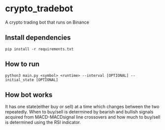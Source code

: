 # crypto_tradebot
A crypto trading bot that runs on Binance
## Install dependencies
```
pip install -r requirements.txt
```
## How to run
```
python3 main.py <symbol> <runtime> --interval [OPTIONAL] --initial_state [OPTIONAL]
```
## How bot works
It has one state(either buy or sell) at a time which changes between the two repeatedly. When to buy/sell is determined by bearish and bullish signals acquired from MACD-MACDsignal line crossovers and how much to buy/sell is determined using the RSI indicator.
